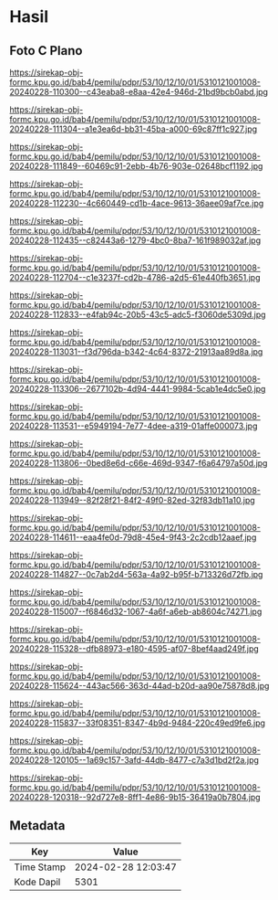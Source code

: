 # Hasil

## Foto C Plano

https://sirekap-obj-formc.kpu.go.id/bab4/pemilu/pdpr/53/10/12/10/01/5310121001008-20240228-110300--c43eaba8-e8aa-42e4-946d-21bd9bcb0abd.jpg

https://sirekap-obj-formc.kpu.go.id/bab4/pemilu/pdpr/53/10/12/10/01/5310121001008-20240228-111304--a1e3ea6d-bb31-45ba-a000-69c87ff1c927.jpg

https://sirekap-obj-formc.kpu.go.id/bab4/pemilu/pdpr/53/10/12/10/01/5310121001008-20240228-111849--60469c91-2ebb-4b76-903e-02648bcf1192.jpg

https://sirekap-obj-formc.kpu.go.id/bab4/pemilu/pdpr/53/10/12/10/01/5310121001008-20240228-112230--4c660449-cd1b-4ace-9613-36aee09af7ce.jpg

https://sirekap-obj-formc.kpu.go.id/bab4/pemilu/pdpr/53/10/12/10/01/5310121001008-20240228-112435--c82443a6-1279-4bc0-8ba7-161f989032af.jpg

https://sirekap-obj-formc.kpu.go.id/bab4/pemilu/pdpr/53/10/12/10/01/5310121001008-20240228-112704--c1e3237f-cd2b-4786-a2d5-61e440fb3651.jpg

https://sirekap-obj-formc.kpu.go.id/bab4/pemilu/pdpr/53/10/12/10/01/5310121001008-20240228-112833--e4fab94c-20b5-43c5-adc5-f3060de5309d.jpg

https://sirekap-obj-formc.kpu.go.id/bab4/pemilu/pdpr/53/10/12/10/01/5310121001008-20240228-113031--f3d796da-b342-4c64-8372-21913aa89d8a.jpg

https://sirekap-obj-formc.kpu.go.id/bab4/pemilu/pdpr/53/10/12/10/01/5310121001008-20240228-113306--2677102b-4d94-4441-9984-5cab1e4dc5e0.jpg

https://sirekap-obj-formc.kpu.go.id/bab4/pemilu/pdpr/53/10/12/10/01/5310121001008-20240228-113531--e5949194-7e77-4dee-a319-01affe000073.jpg

https://sirekap-obj-formc.kpu.go.id/bab4/pemilu/pdpr/53/10/12/10/01/5310121001008-20240228-113806--0bed8e6d-c66e-469d-9347-f6a64797a50d.jpg

https://sirekap-obj-formc.kpu.go.id/bab4/pemilu/pdpr/53/10/12/10/01/5310121001008-20240228-113949--82f28f21-84f2-49f0-82ed-32f83db11a10.jpg

https://sirekap-obj-formc.kpu.go.id/bab4/pemilu/pdpr/53/10/12/10/01/5310121001008-20240228-114611--eaa4fe0d-79d8-45e4-9f43-2c2cdb12aaef.jpg

https://sirekap-obj-formc.kpu.go.id/bab4/pemilu/pdpr/53/10/12/10/01/5310121001008-20240228-114827--0c7ab2d4-563a-4a92-b95f-b713326d72fb.jpg

https://sirekap-obj-formc.kpu.go.id/bab4/pemilu/pdpr/53/10/12/10/01/5310121001008-20240228-115007--f6846d32-1067-4a6f-a6eb-ab8604c74271.jpg

https://sirekap-obj-formc.kpu.go.id/bab4/pemilu/pdpr/53/10/12/10/01/5310121001008-20240228-115328--dfb88973-e180-4595-af07-8bef4aad249f.jpg

https://sirekap-obj-formc.kpu.go.id/bab4/pemilu/pdpr/53/10/12/10/01/5310121001008-20240228-115624--443ac566-363d-44ad-b20d-aa90e75878d8.jpg

https://sirekap-obj-formc.kpu.go.id/bab4/pemilu/pdpr/53/10/12/10/01/5310121001008-20240228-115837--33f08351-8347-4b9d-9484-220c49ed9fe6.jpg

https://sirekap-obj-formc.kpu.go.id/bab4/pemilu/pdpr/53/10/12/10/01/5310121001008-20240228-120105--1a69c157-3afd-44db-8477-c7a3d1bd2f2a.jpg

https://sirekap-obj-formc.kpu.go.id/bab4/pemilu/pdpr/53/10/12/10/01/5310121001008-20240228-120318--92d727e8-8ff1-4e86-9b15-36419a0b7804.jpg


## Metadata

| Key        | Value               |
| ---------- | ------------------- |
| Time Stamp | 2024-02-28 12:03:47 |
| Kode Dapil | 5301                |



